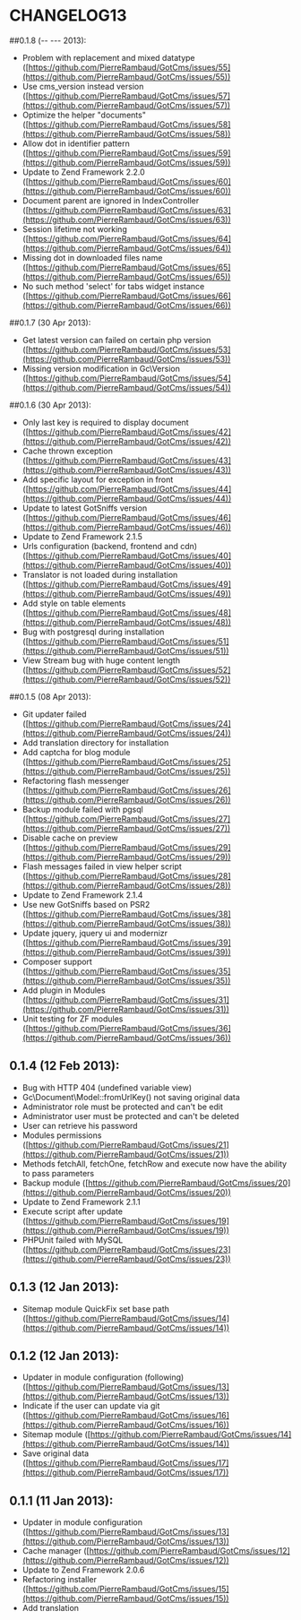 # CHANGELOG13

##0.1.8 (-- --- 2013):
- Problem with replacement and mixed datatype ([https://github.com/PierreRambaud/GotCms/issues/55](https://github.com/PierreRambaud/GotCms/issues/55))
- Use cms_version instead version ([https://github.com/PierreRambaud/GotCms/issues/57](https://github.com/PierreRambaud/GotCms/issues/57))
- Optimize the helper "documents" ([https://github.com/PierreRambaud/GotCms/issues/58](https://github.com/PierreRambaud/GotCms/issues/58))
- Allow dot in identifier pattern ([https://github.com/PierreRambaud/GotCms/issues/59](https://github.com/PierreRambaud/GotCms/issues/59))
- Update to Zend Framework 2.2.0 ([https://github.com/PierreRambaud/GotCms/issues/60](https://github.com/PierreRambaud/GotCms/issues/60))
- Document parent are ignored in IndexController ([https://github.com/PierreRambaud/GotCms/issues/63](https://github.com/PierreRambaud/GotCms/issues/63))
- Session lifetime not working ([https://github.com/PierreRambaud/GotCms/issues/64](https://github.com/PierreRambaud/GotCms/issues/64))
- Missing dot in downloaded files name ([https://github.com/PierreRambaud/GotCms/issues/65](https://github.com/PierreRambaud/GotCms/issues/65))
- No such method 'select' for tabs widget instance ([https://github.com/PierreRambaud/GotCms/issues/66](https://github.com/PierreRambaud/GotCms/issues/66))

##0.1.7 (30 Apr 2013):
- Get latest version can failed on certain php version ([https://github.com/PierreRambaud/GotCms/issues/53](https://github.com/PierreRambaud/GotCms/issues/53))
- Missing version modification in Gc\Version ([https://github.com/PierreRambaud/GotCms/issues/54](https://github.com/PierreRambaud/GotCms/issues/54))

##0.1.6 (30 Apr 2013):
- Only last key is required to display document ([https://github.com/PierreRambaud/GotCms/issues/42](https://github.com/PierreRambaud/GotCms/issues/42))
- Cache thrown exception ([https://github.com/PierreRambaud/GotCms/issues/43](https://github.com/PierreRambaud/GotCms/issues/43))
- Add specific layout for exception in front ([https://github.com/PierreRambaud/GotCms/issues/44](https://github.com/PierreRambaud/GotCms/issues/44))
- Update to latest GotSniffs version ([https://github.com/PierreRambaud/GotCms/issues/46](https://github.com/PierreRambaud/GotCms/issues/46))
- Update to Zend Framework 2.1.5
- Urls configuration (backend, frontend and cdn) ([https://github.com/PierreRambaud/GotCms/issues/40](https://github.com/PierreRambaud/GotCms/issues/40))
- Translator is not loaded during installation ([https://github.com/PierreRambaud/GotCms/issues/49](https://github.com/PierreRambaud/GotCms/issues/49))
- Add style on table elements ([https://github.com/PierreRambaud/GotCms/issues/48](https://github.com/PierreRambaud/GotCms/issues/48))
- Bug with postgresql during installation ([https://github.com/PierreRambaud/GotCms/issues/51](https://github.com/PierreRambaud/GotCms/issues/51))
- View Stream bug with huge content length ([https://github.com/PierreRambaud/GotCms/issues/52](https://github.com/PierreRambaud/GotCms/issues/52))

##0.1.5 (08 Apr 2013):
- Git updater failed ([https://github.com/PierreRambaud/GotCms/issues/24](https://github.com/PierreRambaud/GotCms/issues/24))
- Add translation directory for installation
- Add captcha for blog module ([https://github.com/PierreRambaud/GotCms/issues/25](https://github.com/PierreRambaud/GotCms/issues/25))
- Refactoring flash messenger ([https://github.com/PierreRambaud/GotCms/issues/26](https://github.com/PierreRambaud/GotCms/issues/26))
- Backup module failed with pgsql ([https://github.com/PierreRambaud/GotCms/issues/27](https://github.com/PierreRambaud/GotCms/issues/27))
- Disable cache on preview ([https://github.com/PierreRambaud/GotCms/issues/29](https://github.com/PierreRambaud/GotCms/issues/29))
- Flash messages failed in view helper script ([https://github.com/PierreRambaud/GotCms/issues/28](https://github.com/PierreRambaud/GotCms/issues/28))
- Update to Zend Framework 2.1.4
- Use new GotSniffs based on PSR2 ([https://github.com/PierreRambaud/GotCms/issues/38](https://github.com/PierreRambaud/GotCms/issues/38))
- Update jquery, jquery ui and modernizr ([https://github.com/PierreRambaud/GotCms/issues/39](https://github.com/PierreRambaud/GotCms/issues/39))
- Composer support ([https://github.com/PierreRambaud/GotCms/issues/35](https://github.com/PierreRambaud/GotCms/issues/35))
- Add plugin in Modules ([https://github.com/PierreRambaud/GotCms/issues/31](https://github.com/PierreRambaud/GotCms/issues/31))
- Unit testing for ZF modules ([https://github.com/PierreRambaud/GotCms/issues/36](https://github.com/PierreRambaud/GotCms/issues/36))

## 0.1.4 (12 Feb 2013):
- Bug with HTTP 404 (undefined variable view)
- Gc\Document\Model::fromUrlKey() not saving original data
- Administrator role must be protected and can't be edit
- Administrator user must be protected and can't be deleted
- User can retrieve his password
- Modules permissions ([https://github.com/PierreRambaud/GotCms/issues/21](https://github.com/PierreRambaud/GotCms/issues/21))
- Methods fetchAll, fetchOne, fetchRow and execute now have the ability to pass parameters
- Backup module ([https://github.com/PierreRambaud/GotCms/issues/20](https://github.com/PierreRambaud/GotCms/issues/20))
- Update to Zend Framework 2.1.1
- Execute script after update ([https://github.com/PierreRambaud/GotCms/issues/19](https://github.com/PierreRambaud/GotCms/issues/19))
- PHPUnit failed with MySQL ([https://github.com/PierreRambaud/GotCms/issues/23](https://github.com/PierreRambaud/GotCms/issues/23))

## 0.1.3 (12 Jan 2013):
- Sitemap module QuickFix set base path ([https://github.com/PierreRambaud/GotCms/issues/14](https://github.com/PierreRambaud/GotCms/issues/14))

## 0.1.2 (12 Jan 2013):
- Updater in module configuration (following) ([https://github.com/PierreRambaud/GotCms/issues/13](https://github.com/PierreRambaud/GotCms/issues/13))
- Indicate if the user can update via git ([https://github.com/PierreRambaud/GotCms/issues/16](https://github.com/PierreRambaud/GotCms/issues/16))
- Sitemap module ([https://github.com/PierreRambaud/GotCms/issues/14](https://github.com/PierreRambaud/GotCms/issues/14))
- Save original data ([https://github.com/PierreRambaud/GotCms/issues/17](https://github.com/PierreRambaud/GotCms/issues/17))

## 0.1.1 (11 Jan 2013):
- Updater in module configuration ([https://github.com/PierreRambaud/GotCms/issues/13](https://github.com/PierreRambaud/GotCms/issues/13))
- Cache manager ([https://github.com/PierreRambaud/GotCms/issues/12](https://github.com/PierreRambaud/GotCms/issues/12))
- Update to Zend Framework 2.0.6
- Refactoring installer ([https://github.com/PierreRambaud/GotCms/issues/15](https://github.com/PierreRambaud/GotCms/issues/15))
- Add translation
